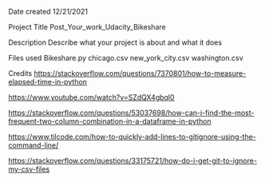 Date created
12/21/2021

Project Title
Post_Your_work_Udacity_Bikeshare

Description
Describe what your project is about and what it does

Files used
Bikeshare.py
chicago.csv
new_york_city.csv
washington.csv


Credits
https://stackoverflow.com/questions/7370801/how-to-measure-elapsed-time-in-python

https://www.youtube.com/watch?v=SZdQX4gbql0

https://stackoverflow.com/questions/53037698/how-can-i-find-the-most-frequent-two-column-combination-in-a-dataframe-in-python

https://www.tilcode.com/how-to-quickly-add-lines-to-gitignore-using-the-command-line/

https://stackoverflow.com/questions/33175721/how-do-i-get-git-to-ignore-my-csv-files
